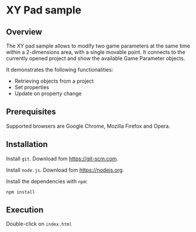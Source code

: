 # XY Pad sample

## Overview 

The XY pad sample allows to modify two game parameters at the same time within a 2-dimensions area, with a single movable point. It connects to the currently opened project and show the available Game Parameter objects.

It demonstrates the following functionalities:
* Retrieving objects from a project
* Set properties
* Update on property change

## Prerequisites

Supported browsers are Google Chrome, Mozilla Firefox and Opera.

## Installation

Install `git`. Download fom <https://git-scm.com>.

Install `node.js`. Download fom <https://nodejs.org>.

Install the dependencies with `npm`:

    npm install

## Execution

Double-click on `index.html`